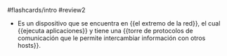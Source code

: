 #flashcards/intro
#review2 
- Es un dispositivo que se encuentra en {{el extremo de la red}}, el cual {{ejecuta aplicaciones}} y tiene una {{torre de protocolos de comunicación que le permite intercambiar información con otros hosts}}.